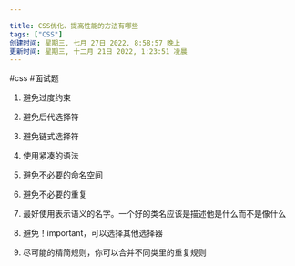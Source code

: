 ```yaml
---

title: CSS优化、提高性能的方法有哪些
tags: ["CSS"]
创建时间: 星期三, 七月 27日 2022, 8:58:57 晚上
更新时间: 星期三, 十二月 21日 2022, 1:23:51 凌晨
---
```

#css  #面试题 

1. 避免过度约束

2. 避免后代选择符
   
3.  避免链式选择符
    
4.  使用紧凑的语法
    
5.  避免不必要的命名空间
    
6.  避免不必要的重复
    
7.  最好使用表示语义的名字。一个好的类名应该是描述他是什么而不是像什么
    
8.  避免！important，可以选择其他选择器
    
9.  尽可能的精简规则，你可以合并不同类里的重复规则